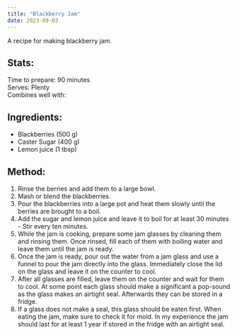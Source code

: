 ```yaml
---
title: "Blackberry Jam"
date: 2023-09-03
---
```

A recipe for making blackberry jam.

## Stats:
Time to prepare: 90 minutes  
Serves: Plenty  
Combines well with:

## Ingredients:
- Blackberries (500 g)
- Caster Sugar (400 g)
- Lemon juice (1 tbsp)


## Method:
1. Rinse the berries and add them to a large bowl.
2. Mash or blend the blackberries.
3. Pour the blackberries into a large pot and heat them slowly until the berries are brought to a boil.
4. Add the sugar and lemon juice and leave it to boil for at least 30 minutes - Stir every ten minutes.
5. While the jam is cooking, prepare some jam glasses by cleaning them and rinsing them. Once rinsed, fill each of them with boiling water and leave them until the jam is ready.
6. Once the jam is ready, pour out the water from a jam glass and use a funnel to pour the jam directly into the glass. Immediately close the lid on the glass and leave it on the counter to cool.
7. After all glasses are filled, leave them on the counter and wait for them to cool. At some point each glass should make a significant a pop-sound as the glass makes an airtight seal. Afterwards they can be stored in a fridge.
8. If a glass does not make a seal, this glass should be eaten first. When eating the jam, make sure to check it for mold. In my experience the jam should last for at least 1 year if stored in the fridge with an airtight seal.
